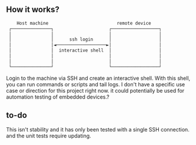 How it works?
--------------
```bash
    Host machine                          remote device                 
 ┌───────────────┐                     ┌──────────────────┐
 │               │                     │                  │
 │               │      ssh login      │                  │
 │               │◄───────────────────►│                  │
 │               │  interactive shell  │                  │
 │               │                     │                  │
 │               │                     │                  │
 └───────────────┘                     └──────────────────┘
```

Login to the machine via SSH and create an interactive shell. With this shell, you can run commands or scripts and tail logs. 
I don't have a specific use case or direction for this project right now. it could potentially be used for automation testing of embedded devices.?

to-do
--------------
This isn't stability and it has only been tested with a single SSH connection. and the unit tests require updating.